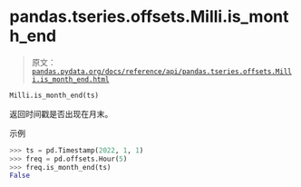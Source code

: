 # pandas.tseries.offsets.Milli.is_month_end

> 原文：[`pandas.pydata.org/docs/reference/api/pandas.tseries.offsets.Milli.is_month_end.html`](https://pandas.pydata.org/docs/reference/api/pandas.tseries.offsets.Milli.is_month_end.html)

```py
Milli.is_month_end(ts)
```

返回时间戳是否出现在月末。

示例

```py
>>> ts = pd.Timestamp(2022, 1, 1)
>>> freq = pd.offsets.Hour(5)
>>> freq.is_month_end(ts)
False 
```
